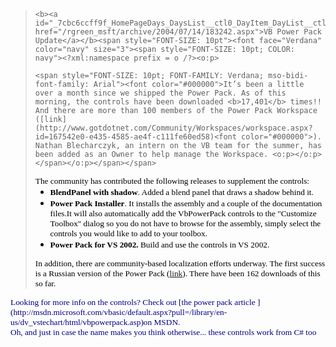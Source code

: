 

<p dir="ltr">
  <span style="FONT-SIZE: 10pt; COLOR: navy; FONT-FAMILY: Verdana; mso-bidi-font-family: Arial"></span>


<blockquote dir="ltr" style="MARGIN-RIGHT: 0px">

    <b><a id="_7cbc6ccff9f_HomePageDays_DaysList__ctl0_DayItem_DayList__ctl1_TitleUrl" href="/rgreen_msft/archive/2004/07/14/183242.aspx">VB Power Pack Update</a></b><span style="FONT-SIZE: 10pt"><font face="Verdana" color="navy" size="3"><span style="FONT-SIZE: 10pt; COLOR: navy"><?xml:namespace prefix = o /?><o:p>

    <span style="FONT-SIZE: 10pt; FONT-FAMILY: Verdana; mso-bidi-font-family: Arial"><font color="#000000">It’s been a little over a month since we shipped the Power Pack. As of this morning, the controls have been downloaded <b>17,401</b> times!! And there are more than 100 members of the Power Pack Workspace ([link](http://www.gotdotnet.com/Community/Workspaces/workspace.aspx?id=167542e0-e435-4585-ae4f-c111fe60ed58)<font color="#000000">). Nathan Blecharczyk, an intern on the VB team for the summer, has been added as an Owner to help manage the Workspace. <o:p></o:p></span></o:p></span></span>


  <p class="MsoNormal" style="MARGIN: 0in 0in 0pt">
    <span style="FONT-SIZE: 10pt; FONT-FAMILY: Verdana; mso-bidi-font-family: Arial"><o:p><font color="#000000"> </o:p></span>


  <p class="MsoNormal" style="MARGIN: 0in 0in 0pt">
    <span style="FONT-SIZE: 10pt; FONT-FAMILY: Verdana; mso-bidi-font-family: Arial"><font color="#000000">The community has contributed the following releases to supplement the controls:<o:p></o:p></span>


  <ul style="MARGIN-TOP: 0in" type="disc">
    <li class="MsoNormal" style="MARGIN: 0in 0in 0pt; mso-list: l0 level1 lfo1; tab-stops: list .5in">
      <font color="#000000"><b><span style="FONT-SIZE: 10pt; FONT-FAMILY: Verdana; mso-bidi-font-family: Arial">BlendPanel with shadow</span></b><span style="FONT-SIZE: 10pt; FONT-FAMILY: Verdana; mso-bidi-font-family: Arial">. Added a blend panel that draws a shadow behind it.</span><font size="3"><span style="FONT-FAMILY: Verdana; mso-bidi-font-family: Arial; mso-bidi-font-size: 11.0pt"> </span><span style="FONT-SIZE: 10pt; FONT-FAMILY: Verdana; mso-bidi-font-family: Arial"><o:p></o:p></span> <li class="MsoNormal" style="MARGIN: 0in 0in 0pt; mso-list: l0 level1 lfo1; tab-stops: list .5in">
        <font color="#000000"><b><span style="FONT-SIZE: 10pt; FONT-FAMILY: Verdana; mso-bidi-font-family: Arial">Power Pack Installer</span></b><span style="FONT-SIZE: 10pt; FONT-FAMILY: Verdana; mso-bidi-font-family: Arial">. It installs the assembly and a couple of the documentation files.It will also automatically add the VbPowerPack controls to the "Customize Toolbox" dialog so you do not have to browse for the assembly, simply select the controls you would like to add to your toolbox.</span><font size="3"><span style="FONT-FAMILY: Verdana; mso-bidi-font-family: Arial; mso-bidi-font-size: 11.0pt"> </span><span style="FONT-SIZE: 10pt; FONT-FAMILY: Verdana; mso-bidi-font-family: Arial"><o:p></o:p></span> <li class="MsoNormal" style="MARGIN: 0in 0in 0pt; mso-list: l0 level1 lfo1; tab-stops: list .5in">
          <font color="#000000"><span style="FONT-SIZE: 10pt; FONT-FAMILY: Verdana; mso-bidi-font-family: Arial"><strong>Power Pack for VS 2002.</strong> Build and use the controls in VS 2002.</span><font size="3"><span style="FONT-FAMILY: Verdana; mso-bidi-font-family: Arial; mso-bidi-font-size: 11.0pt"> </span><span style="FONT-SIZE: 10pt; FONT-FAMILY: Verdana; mso-bidi-font-family: Arial"><o:p></o:p></span>
        </li>
      </li>
    </li>
  </ul>

  <p class="MsoNormal" style="MARGIN: 0in 0in 0pt">
    <span style="FONT-SIZE: 10pt; FONT-FAMILY: Verdana; mso-bidi-font-family: Arial"><font color="#000000">In addition, there are community-based localization efforts underway. The first success is a Russian version of the Power Pack (<span style="COLOR: navy"><a title="http://www.gotdotnet.com/Community/Workspaces/workspace.aspx?id=ddd39346-8c09-4999-af50-2ff4334d9bb1" href="http://www.gotdotnet.com/Community/Workspaces/workspace.aspx?id=ddd39346-8c09-4999-af50-2ff4334d9bb1"><span style="mso-bidi-font-size: 12.0pt">link</span></a></span><font color="#000000">). There have been 162 downloads of this so far.<span style="COLOR: navy"> <o:p></o:p></span></span>


  <p class="MsoNormal" style="MARGIN: 0in 0in 0pt">
    <span style="FONT-SIZE: 10pt; COLOR: navy; FONT-FAMILY: Verdana; mso-bidi-font-family: Arial"><o:p> </o:p></span>

</blockquote>

<p class="MsoNormal" dir="ltr" style="MARGIN: 0in 0in 0pt">
  <span style="FONT-SIZE: 10pt; COLOR: navy; FONT-FAMILY: Verdana; mso-bidi-font-family: Arial"><o:p>Looking for more info on the controls? Check out [the power pack article ](http://msdn.microsoft.com/vbasic/default.aspx?pull=/library/en-us/dv_vstechart/html/vbpowerpack.asp)on MSDN.</o:p></span>


<p class="MsoNormal" dir="ltr" style="MARGIN: 0in 0in 0pt">
  <span style="FONT-SIZE: 10pt; COLOR: navy; FONT-FAMILY: Verdana; mso-bidi-font-family: Arial"><o:p></o:p></span>


<p class="MsoNormal" dir="ltr" style="MARGIN: 0in 0in 0pt">
  <span style="FONT-SIZE: 10pt; COLOR: navy; FONT-FAMILY: Verdana; mso-bidi-font-family: Arial"><o:p>Oh, and just in case the name makes you think otherwise... these controls work from C# too 🙂</o:p></span>


<p class="MsoNormal" dir="ltr" style="MARGIN: 0in 0in 0pt">
  <span style="FONT-SIZE: 10pt; COLOR: navy; FONT-FAMILY: Verdana; mso-bidi-font-family: Arial"><o:p></o:p></span>
